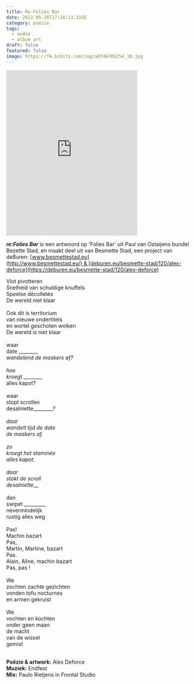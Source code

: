 ```yaml
---
title: Re:Folies Bar
date: 2022-05-26T17:28:13.159Z
category: poezie
tags:
  - audio
  - album art
draft: false
featured: false
image: https://f4.bcbits.com/img/a0746705254_16.jpg
---
```

<iframe style="border: 0; width: 350px; height: 442px;" src="https://bandcamp.com/EmbeddedPlayer/track=4108064065/size=large/bgcol=ffffff/linkcol=0687f5/tracklist=false/transparent=true/" seamless><a href="https://alexdeforce.bandcamp.com/track/re-folies-bar">re:Folies Bar by Alex Deforce, Endfest</a></iframe>

***re:Folies Bar*** is een antwoord op 'Folies Bar' uit Paul van Ostaijens bundel Bezette Stad, en maakt deel uit van Besmette Stad, een project van deBuren: [www.besmettestad.eu](http://www.besmettestad.eu/) & [deburen.eu/besmette-stad/120/alex-deforce](https://deburen.eu/besmette-stad/120/alex-deforce)

Vlot pivotteren\
Snelheid van schuldige knuffels\
Speelse décolletés\
De wereld niet klaar\
\
Ook dit is territorium\
van nieuwe ondertitels\
en wortel geschoten wolken\
De wereld is niet klaar\
\
waar\
date \_\_\_\_\_\_\_\__\
wandelend de maskers af?\
\
hoe\
kroegt \_\_\_\_\_\_\_\__\
alles kapot?\
\
waar\
stopt scrollen\
desalniette\_\_\_\_\_\_\_\__?\
\
daar\
wandelt tijd de date\
de maskers af.\
\
zo\
kroegt het staminée\
alles kapot.\
\
daar\
stokt de scroll\
desalniette___\
\
dan\
swipet \_\_\_\_\_\_\_\__\
nevermindelijk\
rustig alles weg\
\
Pas!\
Machin bazart\
Pas,\
Martin, Martine, bazart\
Pas.\
Alain, Aline, machin bazart\
Pas, pas !\
\
We\
zochten zachte gezichten\
vonden tofu nocturnes\
en armen gekruist\
\
We\
vochten en kochten\
onder geen maan\
de macht\
van de wissel\
gemist

\
**Poëzie & artwork:** Alex Deforce\
**Muziek:** Endfest\
**Mix:** Paulo Rietjens in Frontal Studio